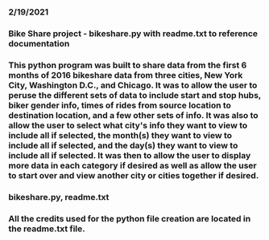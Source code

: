 ### 2/19/2021

### Bike Share project - bikeshare.py with readme.txt to reference documentation

### This python program was built to share data from the first 6 months of 2016 bikeshare data from three cities, New York City, Washington D.C., and Chicago.  It was to allow the user to peruse the different sets of data to include start and stop hubs, biker gender info, times of rides from source location to destination location, and a few other sets of info.  It was also to allow the user to select what city's info they want to view to include all if selected, the month(s) they want to view to include all if selected, and the day(s) they want to view to include all if selected.  It was then to allow the user to display more data in each category if desired as well as allow the user to start over and view another city or cities together if desired.

### bikeshare.py, readme.txt

### All the credits used for the python file creation are located in the readme.txt file.